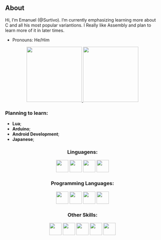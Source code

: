   ## About
Hi, I’m Emanuel (@Surtivo). I’m currently emphasizing learning more about C and all his most popular variantions. I Really like Assembly and plan to learn more of it in later times.
- Pronouns: He/Him

<div style="display: flex; justify-content: center; align-items: center; gap: 20px; flex-wrap: wrap;">
  <a href="https://github.com/Surtivo">
    <img loading="lazy" height="180em" src="https://github-readme-stats.vercel.app/api/top-langs/?username=Surtivo&layout=compact&langs_count=7&theme=dracula"/>
    <img loading="lazy" height="180em" src="https://github-readme-stats.vercel.app/api?username=Surtivo&show_icons=true&theme=dracula&include_all_commits=true&count_private=true"/>
  </a>
</div>

          
### Planning to learn:
- **Lua**;
- **Arduino**;
- **Android Development**;
- **Japanese**;

<div style="text-align: center;">
  <!-- Linguagens -->
  <div style="margin-bottom: 20px;">
    <h3>Linguagens:</h3>
    <img loading="lazy" height="40" src="https://cdn.jsdelivr.net/gh/devicons/devicon@latest/icons/c/c-original.svg" width="40" height="40"/> 
    <img src="https://cdn.jsdelivr.net/gh/devicons/devicon@latest/icons/cplusplus/cplusplus-original.svg" width="40" height="40"/> 
    <img loading="lazy" src="https://cdn.jsdelivr.net/gh/devicons/devicon/icons/java/java-original.svg" width="40" height="40"/> 
    <img src="https://cdn.jsdelivr.net/gh/devicons/devicon@latest/icons/python/python-original-wordmark.svg" width="40" height="40"/>
  </div>
  
### Programming Languages:

<img src="https://cdn.jsdelivr.net/gh/devicons/devicon@latest/icons/c/c-original.svg" width="40" height="40"/> <img src="https://cdn.jsdelivr.net/gh/devicons/devicon@latest/icons/cplusplus/cplusplus-original.svg" width="40" height="40"/> <img loading="lazy" src="https://cdn.jsdelivr.net/gh/devicons/devicon/icons/java/java-original.svg" width="40" height="40"/> <img src="https://cdn.jsdelivr.net/gh/devicons/devicon@latest/icons/python/python-original-wordmark.svg" width="40" height="40"/>

### Other Skills:

<img src="https://cdn.jsdelivr.net/gh/devicons/devicon@latest/icons/latex/latex-original.svg" width="40" height="40"/> <img src="https://cdn.jsdelivr.net/gh/devicons/devicon@latest/icons/mysql/mysql-original-wordmark.svg" width="40" height="40"/> <img src="https://cdn.jsdelivr.net/gh/devicons/devicon@latest/icons/git/git-original-wordmark.svg" width="40" height="40"/> <img src="https://cdn.jsdelivr.net/gh/devicons/devicon@latest/icons/visualstudio/visualstudio-plain.svg" width="40" height="40"/> <img src="https://cdn.jsdelivr.net/gh/devicons/devicon@latest/icons/vscode/vscode-original-wordmark.svg" width="40" height="40"/>   

<!---
Surtivo/Surtivo is a ✨ special ✨ repository because its `README.md` (this file) appears on your GitHub profile.
You can click the Preview link to take a look at your changes.
--->
